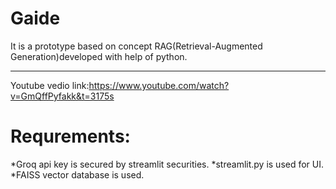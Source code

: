 # Gaide
It is a prototype based on concept RAG(Retrieval-Augmented Generation)developed with help of python.<hr>
Youtube vedio link:https://www.youtube.com/watch?v=GmQffPyfakk&t=3175s
# Requrements:
*Groq api key is secured by streamlit securities.
*streamlit.py is used for UI.
*FAISS vector database is used.

